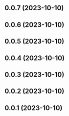 ## 0.0.7 (2023-10-10)



## 0.0.6 (2023-10-10)



## 0.0.5 (2023-10-10)



## 0.0.4 (2023-10-10)



## 0.0.3 (2023-10-10)

## 0.0.2 (2023-10-10)

## 0.0.1 (2023-10-10)
